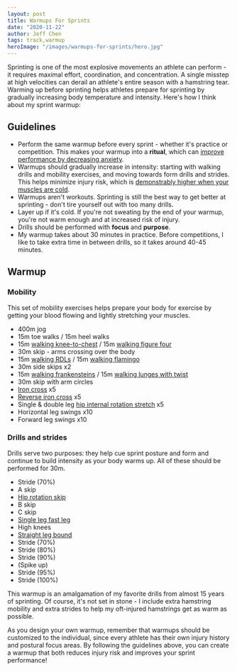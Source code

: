 ```yaml
---
layout: post
title: Warmups For Sprints
date: "2020-11-22"
author: Jeff Chen
tags: track,warmup
heroImage: "/images/warmups-for-sprints/hero.jpg"
---
```


Sprinting is one of the most explosive movements an athlete can perform - it requires maximal effort, coordination, and concentration. A single misstep at high velocities can derail an athlete's entire season with a hamstring tear. Warming up before sprinting helps athletes prepare for sprinting by gradually increasing body temperature and intensity. Here's how I think about my sprint warmup:

<!-- excerpt -->

## Guidelines

- Perform the same warmup before every sprint - whether it's practice or competition. This makes your warmup into a **ritual**, which can [improve performance by decreasing anxiety](https://www.hbs.edu/faculty/Publication%20Files/Rituals%20OBHDP_5cbc5848-ef4d-4192-a320-68d30169763c.pdf).
- Warmups should gradually increase in intensity: starting with walking drills and mobility exercises, and moving towards form drills and strides. This helps minimize injury risk, which is [demonstrably higher when your muscles are cold](https://www.ncbi.nlm.nih.gov/pmc/articles/PMC4852792/).
- Warmups aren't workouts. Sprinting is still the best way to get better at sprinting - don't tire yourself out with too many drills.
- Layer up if it's cold. If you're not sweating by the end of your warmup, you're not warm enough and at increased risk of injury.
- Drills should be performed with **focus** and **purpose**.
- My warmup takes about 30 minutes in practice. Before competitions, I like to take extra time in between drills, so it takes around 40-45 minutes.

## Warmup

### Mobility

This set of mobility exercises helps prepare your body for exercise by getting your blood flowing and lightly stretching your muscles.

- 400m jog
- 15m toe walks / 15m heel walks
- 15m [walking knee-to-chest](https://www.youtube.com/watch?v=JTNwzRPpQao) / 15m [walking figure four](https://www.youtube.com/watch?v=d1n974fl3pY)
- 30m skip - arms crossing over the body
- 15m [walking RDLs](https://www.youtube.com/watch?v=y3gP9WB097k) / 15m [walking flamingo](https://www.youtube.com/watch?v=aYjmSU01rLA)
- 30m side skips x2
- 15m [walking frankensteins](https://www.youtube.com/watch?v=2evRiV8w3oc) / 15m [walking lunges with twist](https://www.youtube.com/watch?v=ZdjbHDobyPc)
- 30m skip with arm circles
- [Iron cross](https://www.youtube.com/watch?v=PcJO0gfKEAc) x5
- [Reverse iron cross](https://www.youtube.com/watch?v=OH_XGIUEYoE) x5
- Single & double leg [hip internal rotation stretch](https://youtu.be/nsTSL_GWPQY?t=338) x5
- Horizontal leg swings x10
- Forward leg swings x10

### Drills and strides

Drills serve two purposes: they help cue sprint posture and form and continue to build intensity as your body warms up. All of these should be performed for 30m.

- Stride (70%)
- A skip
- [Hip rotation skip](https://www.youtube.com/watch?v=pQCdcPgaY_M)
- B skip
- C skip
- [Single leg fast leg](https://www.youtube.com/watch?v=2Aa4FPLzSt8)
- High knees
- [Straight leg bound](https://www.youtube.com/watch?v=NWL6Oo8VheA)
- Stride (70%)
- Stride (80%)
- Stride (90%)
- (Spike up)
- Stride (95%)
- Stride (100%)

This warmup is an amalgamation of my favorite drills from almost 15 years of sprinting. Of course, it's not set in stone - I include extra hamstring mobility and extra strides to help my oft-injured hamstrings get as warm as possible.

As you design your own warmup, remember that warmups should be customized to the individual, since every athlete has their own injury history and postural focus areas. By following the guidelines above, you can create a warmup that both reduces injury risk and improves your sprint performance!
